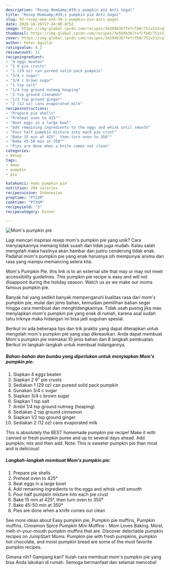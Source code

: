 ```yaml
---
description: "Resep Mom&amp;#39;s pumpkin pie Anti Gagal"
title: "Resep Mom&amp;#39;s pumpkin pie Anti Gagal"
slug: 93-resep-mom-and-39-s-pumpkin-pie-anti-gagal
date: 2020-10-26T17:44:00.875Z
image: https://img-global.cpcdn.com/recipes/3e594b367fefcfb0/751x532cq70/moms-pumpkin-pie-recipe-main-photo.jpg
thumbnail: https://img-global.cpcdn.com/recipes/3e594b367fefcfb0/751x532cq70/moms-pumpkin-pie-recipe-main-photo.jpg
cover: https://img-global.cpcdn.com/recipes/3e594b367fefcfb0/751x532cq70/moms-pumpkin-pie-recipe-main-photo.jpg
author: Peter Aguilar
ratingvalue: 4.2
reviewcount: 11
recipeingredient:
- "4 eggs beaten"
- "2 9 pie crusts"
- "1 (29 oz) can pureed solid pack pumpkin"
- "3/4 c sugar"
- "3/4 c brown sugar"
- "1 tsp salt"
- "1/4 tsp ground nutmeg heaping"
- "2 tsp ground cinnamon"
- "1/2 tsp ground ginger"
- "2 (12 oz) cans evaporated milk"
recipeinstructions:
- "Prepare pie shells"
- "Preheat oven to 425°"
- "Beat eggs in a large bowl"
- "Add remaining ingredients to the eggs and whisk until smooth"
- "Pour half pumpkin mixture into each pie crust"
- "Bake 15 min at 425°, then turn oven to 350°"
- "Bake 45-50 min at 350°"
- "Pies are done when a knife comes out clean"
categories:
- Resep
tags:
- moms
- pumpkin
- pie

katakunci: moms pumpkin pie 
nutrition: 204 calories
recipecuisine: Indonesian
preptime: "PT22M"
cooktime: "PT36M"
recipeyield: "3"
recipecategory: Dinner

---
```



![Mom&#39;s pumpkin pie](https://img-global.cpcdn.com/recipes/3e594b367fefcfb0/751x532cq70/moms-pumpkin-pie-recipe-main-photo.jpg)

Lagi mencari inspirasi resep mom&#39;s pumpkin pie yang unik? Cara menyiapkannya memang tidak susah dan tidak juga mudah. Kalau salah mengolah maka hasilnya akan hambar dan justru cenderung tidak enak. Padahal mom&#39;s pumpkin pie yang enak harusnya sih mempunyai aroma dan rasa yang mampu memancing selera kita.

Mom&#39;s Pumpkin Pie. this link is to an external site that may or may not meet accessibility guidelines. This pumpkin pie recipe is easy and will not disappoint during the holiday season. Watch us as we make our moms famous pumpkin pie.

Banyak hal yang sedikit banyak mempengaruhi kualitas rasa dari mom&#39;s pumpkin pie, mulai dari jenis bahan, kemudian pemilihan bahan segar hingga cara membuat dan menghidangkannya. Tidak usah pusing jika mau menyiapkan mom&#39;s pumpkin pie yang enak di rumah, karena asal sudah tahu triknya maka hidangan ini bisa jadi suguhan spesial.


Berikut ini ada beberapa tips dan trik praktis yang dapat diterapkan untuk mengolah mom&#39;s pumpkin pie yang siap dikreasikan. Anda dapat membuat Mom&#39;s pumpkin pie memakai 10 jenis bahan dan 8 langkah pembuatan. Berikut ini langkah-langkah untuk membuat hidangannya.

<!--inarticleads1-->

##### Bahan-bahan dan bumbu yang diperlukan untuk menyiapkan Mom&#39;s pumpkin pie:

1. Siapkan 4 eggs beaten
1. Siapkan 2 9&#34; pie crusts
1. Sediakan 1 (29 oz) can pureed solid pack pumpkin
1. Gunakan 3/4 c sugar
1. Siapkan 3/4 c brown sugar
1. Siapkan 1 tsp salt
1. Ambil 1/4 tsp ground nutmeg (heaping)
1. Sediakan 2 tsp ground cinnamon
1. Siapkan 1/2 tsp ground ginger
1. Sediakan 2 (12 oz) cans evaporated milk


This is absolutely the BEST homemade pumpkin pie recipe! Make it with canned or fresh pumpkin puree and up to several days ahead. Add pumpkin; mix and then add. Note: This is sweeter pumpkin pie than most and is delicious! 

<!--inarticleads2-->

##### Langkah-langkah membuat Mom&#39;s pumpkin pie:

1. Prepare pie shells
1. Preheat oven to 425°
1. Beat eggs in a large bowl
1. Add remaining ingredients to the eggs and whisk until smooth
1. Pour half pumpkin mixture into each pie crust
1. Bake 15 min at 425°, then turn oven to 350°
1. Bake 45-50 min at 350°
1. Pies are done when a knife comes out clean


See more ideas about Easy pumpkin pie, Pumpkin pie muffins, Pumpkin muffins. Cinnamon Spice Pumpkin Mini Muffins - Mom Loves Baking. Moist, melt-in-your-mouth pumpkin muffins that are. Discover delectable pumpkin recipes on JumpStart Moms. Pumpkin pie with fresh pumpkins, pumpkin hot chocolate, and moist pumpkin bread are some of the most favorite pumpkin recipes. 

Gimana nih? Gampang kan? Itulah cara membuat mom&#39;s pumpkin pie yang bisa Anda lakukan di rumah. Semoga bermanfaat dan selamat mencoba!
